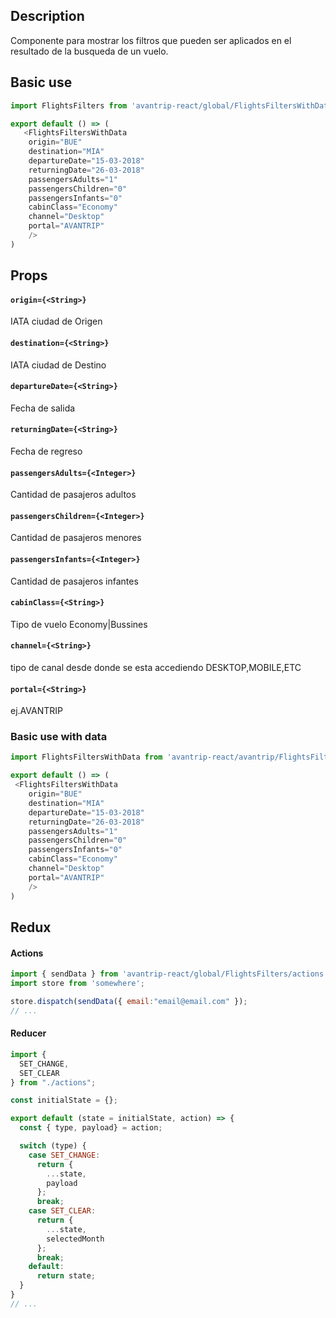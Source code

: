## Description
Componente para mostrar los filtros que pueden ser aplicados en el resultado de la busqueda de un vuelo.

## Basic use

```javascript
import FlightsFilters from 'avantrip-react/global/FlightsFiltersWithData';

export default () => (
   <FlightsFiltersWithData
    origin="BUE"
    destination="MIA"
    departureDate="15-03-2018"
    returningDate="26-03-2018"
    passengersAdults="1"
    passengersChildren="0"
    passengersInfants="0"
    cabinClass="Economy"
    channel="Desktop"
    portal="AVANTRIP"
    />
)
```
## Props

#### `origin={<String>}`
IATA ciudad de Origen

#### `destination={<String>}`
IATA ciudad de Destino

#### `departureDate={<String>}`
Fecha de salida

#### `returningDate={<String>}`
Fecha de regreso

#### `passengersAdults={<Integer>}`
Cantidad de pasajeros adultos

#### `passengersChildren={<Integer>}`
Cantidad de pasajeros menores

#### `passengersInfants={<Integer>}`
Cantidad de pasajeros infantes

#### `cabinClass={<String>}`
Tipo de vuelo Economy|Bussines

#### `channel={<String>}`
tipo de canal desde donde se esta accediendo DESKTOP,MOBILE,ETC

#### `portal={<String>}`
ej.AVANTRIP

### Basic use with data

```javascript
import FlightsFiltersWithData from 'avantrip-react/avantrip/FlightsFiltersWithData';

export default () => (
 <FlightsFiltersWithData
    origin="BUE"
    destination="MIA"
    departureDate="15-03-2018"
    returningDate="26-03-2018"
    passengersAdults="1"
    passengersChildren="0"
    passengersInfants="0"
    cabinClass="Economy"
    channel="Desktop"
    portal="AVANTRIP"
    />
)
```
## Redux

#### Actions
```javascript
import { sendData } from 'avantrip-react/global/FlightsFilters/actions';
import store from 'somewhere';

store.dispatch(sendData({ email:"email@email.com" });
// ...
```
#### Reducer
```javascript
import {
  SET_CHANGE,
  SET_CLEAR
} from "./actions";

const initialState = {};

export default (state = initialState, action) => {
  const { type, payload} = action;

  switch (type) {
    case SET_CHANGE:
      return {
        ...state,
        payload
      };
      break;
    case SET_CLEAR:
      return {
        ...state,
        selectedMonth
      };
      break;
    default:
      return state;
  }
}
// ...
```
